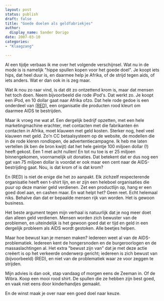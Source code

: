 ```yaml
---
layout: post
status: publish
draft: false
title: "Goede doelen als geldfabriekjes"
author:
  display_name: Sander Dorigo
date: 2007-03-10
categories:
- "Klaagzang"

---
```


Al een tijdje verbaas ik me over het volgende verschijnsel. Wat nu in de mode is is namelijk "hippe spullen kopen voor het goede doel". Je koopt iets hips, dat heel duur is, en daarmee help je Afrika, of de strijd tegen aids, of iets anders. Wat er dan ook in is zeg maar.

<!--more-->

Wat ik nou zo raar vind, is dat dit zo ontzettend krom is, maar dat mensen het toch doen. Neem bijvoorbeeld die rode iPod's. Dat werkt zo. Je koopt een iPod, en 10 dollar gaat naar Afrika ofzo. Dat hele rode gedoe is een onderdeel van [(RED)](http://www.joinred.com/), een organisatie die producten rood kleurt om daarmee AIDS te bestrijden.

Maar ik vroeg me wat af. Een dergelijk bedrijf opzetten, met een hele marketingmachine erachter, met contacten met die fabrikanten én contacten in Afrika, moet klauwen met geld kosten. Sterker nog, heel veel klauwen met geld. Zo'n CC betaalsysteem op de website, de modellen die in de rode kleren rondlopen, de advertentiecampagne. Ik heb me laten vertellen (ik ben de bron kwijt) dat het hele geintje 100 miljoen dollar (!) heeft gekost. Een 1 met acht nullen! En tot nu toe is er 25 miljoen binnengekomen, voornamelijk uit donaties. Dat betekent dat er dus nog een gat van 75 miljoen dollar is voordat er ook maar een cent naar de AIDS-bestrijding gaat. Nou, is dat krom of is dat krom?

En (RED) is niet de enige die het zo aanpakt. Elk zichzelf respecterende organisatie heeft een t-shirt lijn, en er zijn een heleboel organisaties die puur op deze manier geld verdienen. Zet een productlijn op, hang er een goed doel aan, en cashen maar. En wat helpt het? Geen reet. Echt helemaal niks. Behalve dan dat er bepaalde mensen rijk van worden. Het is gewoon business.

Het beste argument tegen mijn verhaal is natuurlijk dat je nog meer doet dan alleen geld verdienen. Mensen worden zich bewuster van de problemen, en uiteindelijk is het gewoon goed dat er tijd en geld in een dergelijk probleem als AIDS wordt gestoken. Alle beetjes helpen.

Maar hoe bewust kan je mensen maken? Iedereen weet al van de AIDS-problematiek. Iedereen kent de hongersnoden en de burgeroorlogen en de massaslachtingen al. Het extra "bewust zijn van" dat je met deze actie creëert is op het verkeerde onderwerp gericht; iedereen is zich bewust van (bijvoorbeeld) (RED), en niet van de problematiek waar ze voor zeggen te strijden.

Mijn advies is dan ook, stap vandaag of morgen eens de Zeeman in. Of de Wibra. Koop een mooi rood shirt. De spullen die ze hebben zijn best goed, en vaak niet eens door kinderhandjes gemaakt.

En de winst maak je over naar een goed doel naar keuze.
